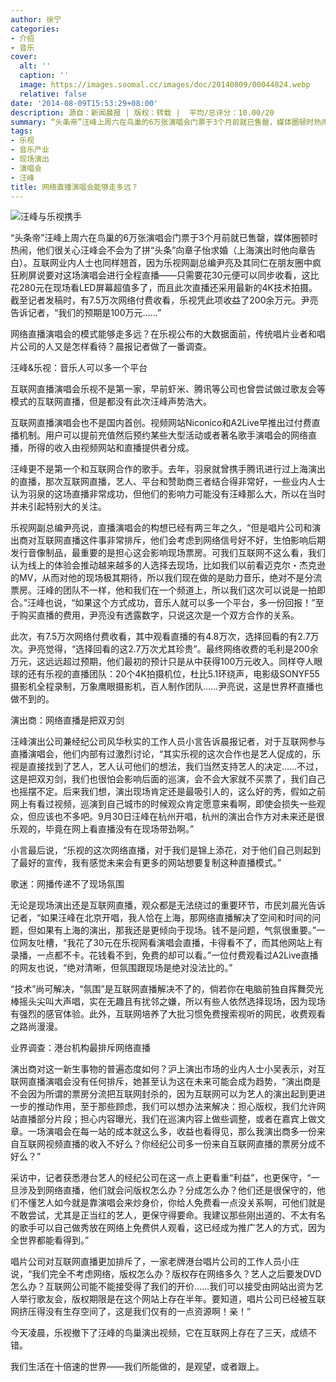 ```yaml
---
author: 徐宁
categories:
- 介绍
- 音乐
cover:
  alt: ''
  caption: ''
  image: https://images.soomal.cc/images/doc/20140809/00044824.webp
  relative: false
date: '2014-08-09T15:53:29+08:00'
description: 源自：新闻晨报 | 版权：转载 |  平均/总评分：10.00/20
summary: “头条帝”汪峰上周六在鸟巢的6万张演唱会门票于3个月前就已售罄，媒体圈顿时热闹，他们很关心汪峰会不会为了拼“头条”向章子怡求婚（上海演出时他向章告白）。互联网业内人士也同样翘首，因为乐视网副总编尹亮及其同仁在朋友圈中疯狂刷屏说要对这场演唱会进行全程直播――只需要花30元便可以同步收看……
tags:
- 乐视
- 音乐产业
- 现场演出
- 演唱会
- 汪峰
title: 网络直播演唱会能够走多远？
---
```


![汪峰与乐视携手](https://images.soomal.cc/images/doc/20140809/00044824_01.webp)





“头条帝”汪峰上周六在鸟巢的6万张演唱会门票于3个月前就已售罄，媒体圈顿时热闹，他们很关心汪峰会不会为了拼“头条”向章子怡求婚（上海演出时他向章告白）。互联网业内人士也同样翘首，因为乐视网副总编尹亮及其同仁在朋友圈中疯狂刷屏说要对这场演唱会进行全程直播――只需要花30元便可以同步收看，这比花280元在现场看LED屏幕超值多了，而且此次直播还采用最新的4K技术拍摄。截至记者发稿时，有7.5万次网络付费收看，乐视凭此项收益了200余万元。尹亮告诉记者，“我们的预期是100万元……”

网络直播演唱会的模式能够走多远？在乐视公布的大数据面前，传统唱片业者和唱片公司的人又是怎样看待？晨报记者做了一番调查。

汪峰&乐视：音乐人可以多一个平台

互联网直播演唱会乐视不是第一家，早前虾米、腾讯等公司也曾尝试做过歌友会等模式的互联网直播，但是都没有此次汪峰声势浩大。

互联网直播演唱会也不是国内首创。视频网站Niconico和A2Live早推出过付费直播机制。用户可以提前充值然后预约某些大型活动或者著名歌手演唱会的网络直播，所得的收入由视频网站和直播提供者分成。

汪峰更不是第一个和互联网合作的歌手。去年，羽泉就曾携手腾讯进行过上海演出的直播，那次互联网直播，艺人、平台和赞助商三者结合得非常好，一些业内人士认为羽泉的这场直播非常成功，但他们的影响力可能没有汪峰那么大，所以在当时并未引起特别大的关注。

乐视网副总编尹亮说，直播演唱会的构想已经有两三年之久，“但是唱片公司和演出商对互联网直播这件事非常排斥，他们会考虑到网络信号好不好，生怕影响后期发行音像制品，最重要的是担心这会影响现场票房。可我们互联网不这么看，我们认为线上的体验会推动越来越多的人选择去现场，比如我们以前看迈克尔・杰克逊的MV，从而对他的现场极其期待，所以我们现在做的是助力音乐，绝对不是分流票房。汪峰的团队不一样，他和我们在一个频道上，所以我们这次可以说是一拍即合。”汪峰也说，“如果这个方式成功，音乐人就可以多一个平台，多一份回报！”至于购买直播的费用，尹亮没有透露数字，只说这次是一个双方合作的关系。

此次，有7.5万次网络付费收看，其中观看直播的有4.8万次，选择回看的有2.7万次。尹亮觉得，“选择回看的这2.7万次尤其珍贵”。最终网络收费的毛利是200余万元，这远远超过预期，他们最初的预计只是从中获得100万元收入。同样夺人眼球的还有乐视的直播团队：20个4K拍摄机位，杜比5.1环绕声，电影级SONYF55摄影机全程录制，万象鹰眼摄影机，百人制作团队……尹亮说，这是世界杯直播也做不到的。

演出商：网络直播是把双刃剑

汪峰演出公司兼经纪公司风华秋实的工作人员小言告诉晨报记者，对于互联网参与直播演唱会，他们内部有过激烈讨论，“其实乐视的这次合作也是艺人促成的，乐视是直接找到了艺人，艺人认可他们的想法，我们当然支持艺人的决定……不过，这是把双刃剑，我们也很怕会影响后面的巡演，会不会大家就不买票了，我们自己也摇摆不定。后来我们想，演出现场肯定还是最吸引人的，这么好的秀，假如之前网上有看过视频，巡演到自己城市的时候观众肯定愿意来看啊，即使会损失一些观众，但应该也不多吧。9月30日汪峰在杭州开唱，杭州的演出合作方对未来还是很乐观的，毕竟在网上看直播没有在现场带劲啊。”

小言最后说，“乐视的这次网络直播，对于我们是锦上添花，对于他们自己则起到了最好的宣传，我有感觉未来会有更多的网站想要复制这种直播模式。”

歌迷：网播传递不了现场氛围

无论是现场演出还是互联网直播，观众都是无法绕过的重要环节，市民刘晨光告诉记者，“如果汪峰在北京开唱，我人恰在上海，那网络直播解决了空间和时间的问题，但如果有上海的演出，那我还是更倾向于现场。钱不是问题，气氛很重要。”一位网友吐槽，“我花了30元在乐视网看演唱会直播，卡得看不了，而其他网站上有录播，一点都不卡。花钱看不到，免费的却可以看。”一位付费观看过A2Live直播的网友也说，“绝对清晰，但氛围跟现场是绝对没法比的。”

“技术”尚可解决，“氛围”是互联网直播解决不了的，倘若你在电脑前独自挥舞荧光棒摇头尖叫大声唱，实在无趣且有扰邻之嫌，所以有些人依然选择现场，因为现场有强烈的感官体验。此外，互联网培养了大批习惯免费搜索视听的网民，收费观看之路尚漫漫。

业界调查：港台机构最排斥网络直播

演出商对这一新生事物的普遍态度如何？沪上演出市场的业内人士小吴表示，对互联网直播演唱会没有任何排斥，她甚至认为这在未来可能会成为趋势，“演出商是不会因为所谓的票房分流把互联网封杀的，因为互联网可以为艺人的演出起到更进一步的推动作用，至于那些顾虑，我们可以想办法来解决：担心版权，我们允许网站直播部分片段；担心内容曝光，我们在巡演内容上做些调整，或者在嘉宾上做文章。一场演唱会在每一站的成本就这么多，收益也看得见，那么我演出商多一份来自互联网视频直播的收入不好么？你经纪公司多一份来自互联网直播的票房分成不好么？”

采访中，记者获悉港台艺人的经纪公司在这一点上更看重“利益”，也更保守，“一旦涉及到网络直播，他们就会问版权怎么办？分成怎么办？他们还是很保守的，他们不懂艺人如今就是靠演唱会来炒身价，你给人免费看一点没关系啊，可他们就是不敢尝试，尤其是正当红的艺人，更保守得要命。我建议那些刚出道的、不太有名的歌手可以自己做秀放在网络上免费供人观看，这已经成为推广艺人的方式，因为全世界都能看得到。”

唱片公司对互联网直播更加排斥了，一家老牌港台唱片公司的工作人员小庄说，“我们完全不考虑网络，版权怎么办？版权存在网络多久？艺人之后要发DVD怎么办？互联网公司能不能接受得了我们的开价……我们可以接受由网站出资为艺人举行歌友会，版权期限是在这个网站上存在半年。要知道，唱片公司已经被互联网挤压得没有生存空间了，这是我们仅有的一点资源啊！亲！”

今天凌晨，乐视撤下了汪峰的鸟巢演出视频，它在互联网上存在了三天，成绩不错。

我们生活在十倍速的世界――我们所能做的，是观望，或者跟上。